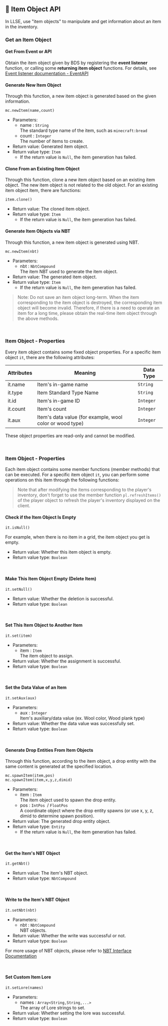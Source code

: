 ## 🧰 Item Object API

In LLSE, use "item objects" to manipulate and get information about an item in the inventory.

### Get an Item Object

#### Get From Event or API

Obtain the item object given by BDS by registering the **event listener** function, or calling some **returning item object** functions.
For details, see [Event listener documentation - EventAPI](zh_CNDevelopment/EventAPI/Listen.md)   

#### Generate New Item Object

Through this function, a new item object is generated based on the given information.

`mc.newItem(name,count)`  

- Parameters: 
  - name : `String`  
    The standard type name of the item, such as `minecraft:bread`
  - count : `Integer`  
    The number of items to create.
- Return value: Generated item object.
- Return value type: `Item`
  - If the return value is `Null`, the item generation has failed.

#### Clone From an Existing Item Object


Through this function, clone a new item object based on an existing item object.
The new item object is not related to the old object.
For an existing item object item, there are functions:

`item.clone()`  

- Return value: The cloned item object.
- Return value type: `Item`
  - If the return value is `Null`, the item generation has failed.

#### Generate Item Objects via **NBT**

Through this function, a new item object is generated using NBT.

`mc.newItem(nbt)`  

- Parameters: 
  - nbt : `NbtCompound`  
    The item NBT used to generate the item object.
- Return value: The generated item object.
- Return value type: `Item`
  - If the return value is `Null`, the item generation has failed.

> Note: Do not save an item object long-term.
> When the item corresponding to the item object is destroyed, the corresponding item object will become invalid. Therefore, if there is a need to operate an item for a long time, please obtain the real-time item object through the above methods.
<br>


### Item Object - Properties

Every item object contains some fixed object properties. For a specific item object `it`, there are the following attributes:

| Attributes| Meaning                | Data Type |
| -------- | ------------------------ | --------- |
| it.name  | Item's in-game name      | `String`  |
| it.type  | Item Standard Type Name           | `String`  |
| it.id    | Item's in-game ID           | `Integer` |
| it.count | Item's count   | `Integer` |
| it.aux   | Item's data value (for example, wool color or wood type) | `Integer` |

These object properties are read-only and cannot be modified.

<br>

### Item Object - Properties

Each item object contains some member functions (member methods) that can be executed. For a specific item object `it`, you can perform some operations on this item through the following functions:

> Note that after modifying the items corresponding to the player's inventory, don't forget to use the member function `pl.refreshItems()` of the player object to refresh the player's inventory displayed on the client.

#### Check if the Item Object Is Empty

`it.isNull()`

For example, when there is no item in a grid, the item object you get is empty.

- Return value: Whether this item object is empty.
- Return value type:  `Boolean`

<br>

#### Make This Item Object Empty (Delete Item)

`it.setNull()`

- Return value: Whether the deletion is successful.
- Return value type:  `Boolean`

<br>

#### Set This Item Object to Another Item 

`it.set(item)`

- Parameters: 
  - item : `Item`  
    The item object to assign.
- Return value: Whether the assignment is successful.
- Return value type:  `Boolean`

<br>

#### Set the Data Value of an Item 

`it.setAux(aux)`

- Parameters: 
  - aux : `Integer`  
    Item's auxiliary/data value (ex. Wool color, Wood plank type)
- Return value: Whether the data value was successfully set.
- Return value type:  `Boolean`

<br>

#### Generate Drop Entities From Item Objects

Through this function, according to the item object, a drop entity with the same content is generated at the specified location.

`mc.spawnItem(item,pos)`    
`mc.spawnItem(item,x,y,z,dimid)`  

- Parameters: 
  - item : `Item`  
    The item object used to spawn the drop entity.
  - pos : `IntPos `/ `FloatPos`  
    A coordinate object where the drop entity spawns (or use x, y, z, dimid to determine spawn position).
- Return value: The generated drop entity object.
- Return value type: `Entity`
  - If the return value is `Null`, the item generation has failed.

<br>

#### Get the Item's NBT Object

`it.getNbt()`

- Return value: The item's NBT object.
- Return value type: `NbtCompound`

<br>

#### Write to the Item's NBT Object 

`it.setNbt(nbt)`

- Parameters: 
  - nbt : `NbtCompound`  
    NBT objects.
- Return value: Whether the write was successful or not.
- Return value type: `Boolean`

For more usage of NBT objects, please refer to [NBT Interface Documentation](Development/NbtAPI/NBT.md)

<br>

#### Set Custom Item Lore

`it.setLore(names)`

- Parameters: 
  - names : `Array<String,String,...>`  
    The array of Lore strings to set.
- Return value: Whether setting the lore was successful.
- Return value type:  `Boolean`

<br>

